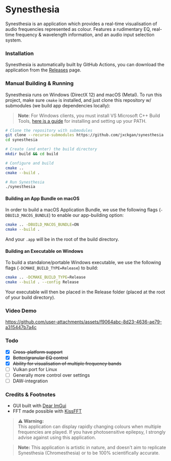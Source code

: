# Synesthesia

Synesthesia is an application which provides a real-time visualisation of audio frequencies represented as colour. Features a rudimentary EQ, real-time frequency & wavelength information, and an audio input selection system.

### Installation

Synesthesia is automatically built by GitHub Actions, you can download the application from the [Releases](https://github.com/jxckgan/synesthesia/releases/) page.

### Manual Building & Running

Synesthesia runs on Windows (DirectX 12) and macOS (Metal). To run this project, make sure `cmake` is installed, and just clone this repository w/ submodules (we build app dependencies locally):

> **Note**:
> For Windows clients, you must install VS Microsoft C++ Build Tools, [here is a guide](https://github.com/bycloudai/InstallVSBuildToolsWindows?tab=readme-ov-file) for installing and setting up your PATH.

```sh
# Clone the repository with submodules
git clone --recurse-submodules https://github.com/jxckgan/synesthesia
cd synesthesia

# Create (and enter) the build directory
mkdir build && cd build

# Configure and build
cmake ..
cmake --build .

# Run Synesthesia
./synesthesia
```

#### Building an App Bundle on macOS

In order to build a macOS Application Bundle, we use the following flags (`-DBUILD_MACOS_BUNDLE`) to enable our app-building option:

```sh
cmake .. -DBUILD_MACOS_BUNDLE=ON
cmake --build .
```

And your `.app` will be in the root of the build directory.

#### Building an Executable on Windows

To build a standalone/portable Windows executable, we use the following flags (`-DCMAKE_BUILD_TYPE=Release`) to build:

```sh
cmake .. -DCMAKE_BUILD_TYPE=Release
cmake --build . --config Release
```

Your executable will then be placed in the Release folder (placed at the root of your build directory).

### Video Demo

https://github.com/user-attachments/assets/f9064abc-8d23-4636-ae79-a315447b7a4c

### Todo

- [x] ~~Cross-platform support~~
- [x] ~~Better/granular EQ control~~
- [x] ~~Ability for visualisation of multiple frequency bands~~
- [ ] Vulkan port for Linux
- [ ] Generally more control over settings
- [ ] DAW-integration

### Credits & Footnotes

- GUI built with [Dear ImGui](https://github.com/ocornut/imgui)
- FFT made possible with [KissFFT](https://github.com/mborgerding/kissfft)

> **⚠️ Warning:**<br>
> This application can display rapidly changing colours when multiple frequencies are played. If you have photosensitive epilepsy, I strongly advise against using this application.

> **Note:**
> This application is artistic in nature, and doesn't aim to replicate Synesthesia (Chromesthesia) or to be 100% scientifically accurate.
